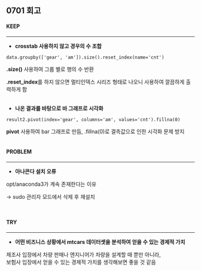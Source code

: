 ## 0701 회고

#### KEEP
---
- **crosstab 사용하지 않고 경우의 수 조합**
  
`data.groupby(['gear', 'am']).size().reset_index(name='cnt')`

**.size()** 사용하여 그룹 별로 행의 수 반환

**.reset_index**를 하지 않으면 멀티인덱스 시리즈 형태로 나오니 사용하여 깔끔하게 출력하게 함  
<br/>

- **나온 결과를 바탕으로 바 그래프로 시각화**

`result2.pivot(index='gear', columns='am', values='cnt').fillna(0)`

**pivot** 사용하여 bar 그래프로 만듬, .fillna(0)로 결측값으로 인한 시각화 문제 방지  
<br/>

#### PROBLEM
---
- **아나콘다 설치 오류**
  
opt/anaconda3가 계속 존재한다는 이유  

-> sudo 관리자 모드에서 삭제 후 재설치 


<br/>

#### TRY
---
- **어떤 비즈니스 상황에서 mtcars 데이터셋을 분석하여 얻을 수 있는 경제적 가치**

제조사 입장에서 차량 판매나 엔지니어가 차량을 설계할 때 뿐만 아니라,  
보험사 입장에서 얻을 수 있는 경제적 가치를 생각해보면 좋을 것 같음  






